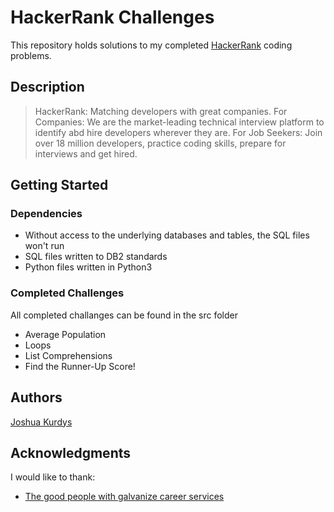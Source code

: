 # HackerRank Challenges

This repository holds solutions to my completed [HackerRank](https://www.hackerrank.com/jkurdys) coding problems.

## Description

>HackerRank: Matching developers with great companies. For Companies: We are the market-leading technical interview platform to identify abd hire developers wherever they are. For Job Seekers: Join over 18 million developers, practice coding skills, prepare for interviews and get hired.

## Getting Started

### Dependencies

* Without access to the underlying databases and tables, the SQL files won't run
* SQL files written to DB2 standards
* Python files written in Python3

### Completed Challenges

All completed challanges can be found in the src folder

* Average Population
* Loops
* List Comprehensions
* Find the Runner-Up Score!

<!-- ### Installing

* How/where to download your program
* Any modifications needed to be made to files/folders

### Executing program

* How to run the program
* Step-by-step bullets
```
code blocks for commands
```

## Help

Any advise for common problems or issues.
```
command to run if program contains helper info
``` -->

## Authors

[Joshua Kurdys](https://www.linkedin.com/in/joshua-kurdys/)

<!-- ## Version History

* 0.2
    * Various bug fixes and optimizations
    * See [commit change]() or See [release history]()
* 0.1
    * Initial Release

## License

This project is licensed under the [NAME HERE] License - see the LICENSE.md file for details -->

## Acknowledgments

I would like to thank:
* [The good people with galvanize career services](https://www.galvanize.com/)
